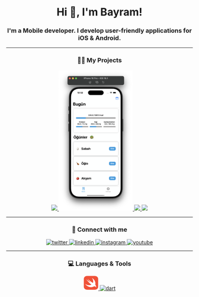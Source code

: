 <div align="center">

# Hi 👋, I'm Bayram!
### I'm a Mobile developer. I develop user-friendly applications for iOS & Android.

---

### 🧑‍💻 My Projects

<p align="center">
  <a href="https://apps.apple.com/tr/app/mockify-phone-mockup/id6747308381?l">
    <img src="https://github.com/user-attachments/assets/9336c61f-a595-4736-ba70-0bdea5711f66" width="200" />
  </a>
  <a href="https://apps.apple.com/tr/app/healthylife-kalori-sayac%C4%B1/id6740434956?l">
    <img src="https://github.com/bayramyelec/bayramyelec/blob/232931ab6eb400908686d2dc27ae9138af1d84ea/Ekran%20Resmi%202025-01-19%2018.58.21.png" width="200" />
  </a>
  <a href="https://apps.apple.com/tr/app/astro-apod/id6738841787?l">
    <img src="https://github.com/bayramyelecc/bayramyelecc/blob/c956cb09266f8b7d8684766983641ecf059aab8a/Ekran%20Resmi%202024-12-28%2014.14.25.png" width="200" />
  </a>
  <a href="https://github.com/bayramyelecc/E-Commerce-MVVM-Programmatic">
    <img src="https://github.com/bayramyelecc/bayramyelecc/blob/c956cb09266f8b7d8684766983641ecf059aab8a/Ekran%20Resmi%202024-12-28%2014.21.57.png" width="200" />
  </a>
</p>

---

### 🔗 Connect with me

<a href="https://twitter.com/bayramyelecc" target="blank">
  <img src="https://raw.githubusercontent.com/rahuldkjain/github-profile-readme-generator/master/src/images/icons/Social/twitter.svg" alt="twitter" height="30" width="40" />
</a>
<a href="https://linkedin.com/in/bayramyelec" target="blank">
  <img src="https://raw.githubusercontent.com/rahuldkjain/github-profile-readme-generator/master/src/images/icons/Social/linked-in-alt.svg" alt="linkedin" height="30" width="40" />
</a>
<a href="https://instagram.com/bayramyelecc" target="blank">
  <img src="https://raw.githubusercontent.com/rahuldkjain/github-profile-readme-generator/master/src/images/icons/Social/instagram.svg" alt="instagram" height="30" width="40" />
</a>
<a href="https://www.youtube.com/c/bayrop" target="blank">
  <img src="https://raw.githubusercontent.com/rahuldkjain/github-profile-readme-generator/master/src/images/icons/Social/youtube.svg" alt="youtube" height="30" width="40" />
</a>

---

### 💻 Languages & Tools

<a href="https://developer.apple.com/swift/" target="_blank" rel="noreferrer">
  <img src="https://raw.githubusercontent.com/devicons/devicon/master/icons/swift/swift-original.svg" alt="swift" width="40" height="40"/>
</a>
<a href="https://dart.dev" target="_blank" rel="noreferrer">
  <img src="https://upload.wikimedia.org/wikipedia/commons/7/7e/Dart-logo.png" alt="dart" width="40" height="40"/>
</a>

</div>
